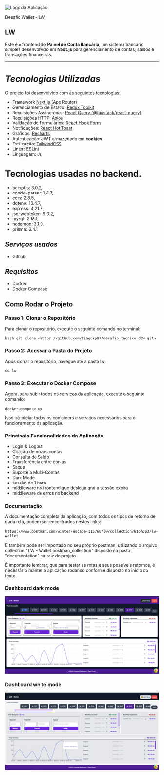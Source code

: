 ![Logo da Aplicação](https://public.lwtecnologia.com.br/public/FavIcon.svg)


Desafio Wallet - LW
## LW
Este é o frontend do **Painel de Conta Bancária**, um sistema bancário simples desenvolvido em **Next.js** para gerenciamento de contas, saldos e transações financeiras.

---

# *Tecnologias Utilizadas*
O projeto foi desenvolvido com as seguintes tecnologias:

- Framework [Next.js](https://nextjs.org/) (App Router)  
-  Gerenciamento de Estado: [Redux Toolkit](https://redux-toolkit.js.org/)  
-  Requisições Assíncronas: [React Query (@tanstack/react-query)](https://tanstack.com/query/latest)  
-  Requisições HTTP: [Axios](https://axios-http.com/)  
-  Validação de Formulários: [React Hook Form](https://react-hook-form.com/)  
-  Notificações: [React Hot Toast](https://react-hot-toast.com/)  
-  Gráficos: [Recharts](https://recharts.org/)  
-  Autenticação: JWT armazenado em **cookies**  
-  Estilização: [TailwindCSS](https://tailwindcss.com/)  
-  Linter: [ESLint](https://eslint.org/)  
-  Linguagem: Js  


# Tecnologias usadas no backend.

-  bcryptjs: 3.0.2,
-  cookie-parser: 1.4.7,
-  cors: 2.8.5,
-  dotenv: 16.4.7,
-  express: 4.21.2,
-  jsonwebtoken: 9.0.2,
-  mysql: 2.18.1,
-  nodemon: 3.1.9,
-  prisma: 6.4.1


## *Serviços usados*

* Github

## *Requisitos*
- Docker
- Docker Compose

## Como Rodar o Projeto

### Passo 1: Clonar o Repositório

Para clonar o repositório, execute o seguinte comando no terminal:

```
bash git clone <https://github.com/tiagokp97/desafio_tecnico_d2w.git>
```

### Passo 2: Acessar a Pasta do Projeto

Após clonar o repositório, navegue até a pasta lw:

```
cd lw
```

### Passo 3: Executar o Docker Compose

Agora, para subir todos os serviços da aplicação, execute o seguinte comando:

```
docker-compose up
```

Isso irá iniciar todos os containers e serviços necessários para o funcionamento da aplicação.


###  Principais Funcionalidades da Aplicação
- Login & Logout
- Criação de novas contas
- Consulta de Saldo
- Transferência entre contas
- Saque
- Suporte a Multi-Contas
- Dark Mode
- sessão de 1 hora
- middleware no frontend que desloga qnd a sessão expira
- middleware de erros no backend

### Documentação

A documentação completa da aplicação, com todos os tipos de retorno de cada rota, podem ser encontrados nestes links:
```
https://www.postman.com/winter-escape-115766/lw/collection/61oh3p3/lw-wallet
```

E também pode ser importado no seu próprio postman, utilizando o arquivo collection "LW - Wallet.postman_collection" disposto na pasta "documentation" na raiz do projeto

É importante lembrar, que para testar as rotas e seus possíveis retornos, é necessário manter a aplicação rodando conforme disposto no início do texto.

### Dashboard dark mode
![Preview da Documentação](./documentation/dark_mode_wallet.png)

### Dashboard white mode
![Preview da Documentação](./documentation/wallet.png)



